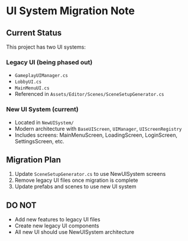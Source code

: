 # UI System Migration Note

## Current Status
This project has two UI systems:

### Legacy UI (being phased out)
- `GameplayUIManager.cs`
- `LobbyUI.cs`
- `MainMenuUI.cs`
- Referenced in `Assets/Editor/Scenes/SceneSetupGenerator.cs`

### New UI System (current)
- Located in `NewUISystem/`
- Modern architecture with `BaseUIScreen`, `UIManager`, `UIScreenRegistry`
- Includes screens: MainMenuScreen, LoadingScreen, LoginScreen, SettingsScreen, etc.

## Migration Plan
1. Update `SceneSetupGenerator.cs` to use NewUISystem screens
2. Remove legacy UI files once migration is complete
3. Update prefabs and scenes to use new UI system

## DO NOT
- Add new features to legacy UI files
- Create new legacy UI components
- All new UI should use NewUISystem architecture
